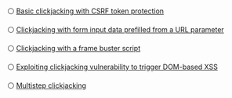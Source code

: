 ⚪ [Basic clickjacking with CSRF token protection](https://portswigger.net/web-security/clickjacking/lab-basic-csrf-protected)


⚪ [Clickjacking with form input data prefilled from a URL parameter](https://portswigger.net/web-security/clickjacking/lab-prefilled-form-input)


⚪ [Clickjacking with a frame buster script](https://portswigger.net/web-security/clickjacking/lab-frame-buster-script)


⚪ [Exploiting clickjacking vulnerability to trigger DOM-based XSS](https://portswigger.net/web-security/clickjacking/lab-exploiting-to-trigger-dom-based-xss)


⚪ [Multistep clickjacking](https://portswigger.net/web-security/clickjacking/lab-multistep)
